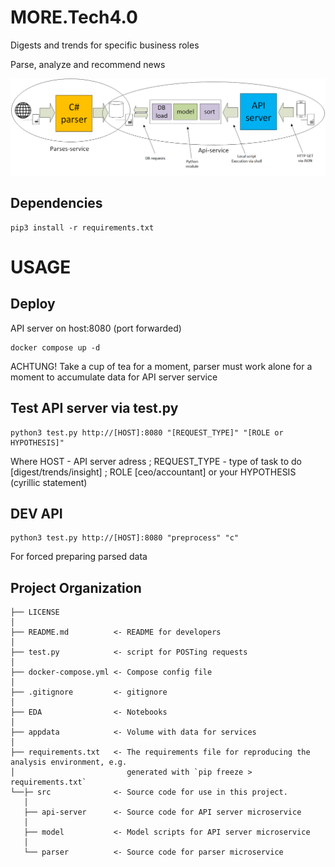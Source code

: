 # MORE.Tech4.0
Digests and trends for specific business roles

Parse, analyze and recommend news

![alt text](appdata/arch.png)

## Dependencies
```
pip3 install -r requirements.txt
```
# USAGE
## Deploy
API server on host:8080 (port forwarded)
```
docker compose up -d
```
ACHTUNG! Take a cup of tea for a moment, parser must work alone for a moment to accumulate data for API server service 

## Test API server via test.py
```
python3 test.py http://[HOST]:8080 "[REQUEST_TYPE]" "[ROLE or HYPOTHESIS]"
```
Where HOST - API server adress ; REQUEST_TYPE - type of task to do [digest/trends/insight] ; ROLE [ceo/accountant] or your HYPOTHESIS (cyrillic statement)

## DEV API
```
python3 test.py http://[HOST]:8080 "preprocess" "c"
```
For forced preparing parsed data 


Project Organization
------------

    ├── LICENSE
    │
    ├── README.md          <- README for developers
    │
    ├── test.py            <- script for POSTing requests
    │
    ├── docker-compose.yml <- Compose config file
    │
    ├── .gitignore         <- gitignore
    │
    ├── EDA                <- Notebooks
    │
    ├── appdata            <- Volume with data for services
    │
    ├── requirements.txt   <- The requirements file for reproducing the analysis environment, e.g.
    │                         generated with `pip freeze > requirements.txt`
    └──├─ src              <- Source code for use in this project.
       │
       ├── api-server      <- Source code for API server microservice
       │
       ├── model           <- Model scripts for API server microservice
       │
       └── parser          <- Source code for parser microservice
       
